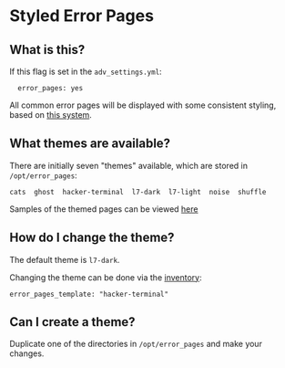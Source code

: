 # Styled Error Pages

## What is this?

If this flag is set in the `adv_settings.yml`:

```
  error_pages: yes
```

All common error pages will be displayed with some consistent styling, based on [this system](https://github.com/tarampampam/error-pages).

## What themes are available?

There are initially seven "themes" available, which are stored in `/opt/error_pages`:

```
cats  ghost  hacker-terminal  l7-dark  l7-light  noise  shuffle
```
Samples of the themed pages can be viewed [here](https://tarampampam.github.io/error-pages/)


## How do I change the theme?

The default theme is `l7-dark`.

Changing the theme can be done via the [inventory](../saltbox/inventory/index.md):

```
error_pages_template: "hacker-terminal"
```

## Can I create a theme?

Duplicate one of the directories in `/opt/error_pages` and make your changes.
